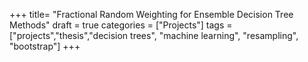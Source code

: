 +++
title= "Fractional Random Weighting for Ensemble Decision Tree Methods"
draft = true
categories = ["Projects"]
tags = ["projects","thesis","decision trees", "machine learning", "resampling", "bootstrap"]
+++


